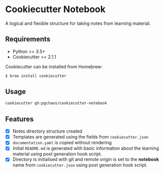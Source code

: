 # Cookiecutter Notebook

A logical and flexible structure for taking notes from learning material.

## Requirements

- Python >= 3.5+
- Cookiecutter >= 2.1.1

Cookiecutter can be installed from Homebrew: 

```bash
$ brew install cookiecutter
```

## Usage

```bash
cookiecutter gh:pgchaos/cookiecutter-notebook
```

## Features

- [x] Notes directory structure created
- [x] Templates are generated using the fields from `cookiecutter.json`
- [x] `documentation.yaml` is copied without rendering
- [x] Initial `README.md` is generated with basic information about the learning material using post generation hook script.
- [x] Directory is initialised with git and remote origin is set to the **notebook** name from `cookiecutter.json` using post generation hook script.
